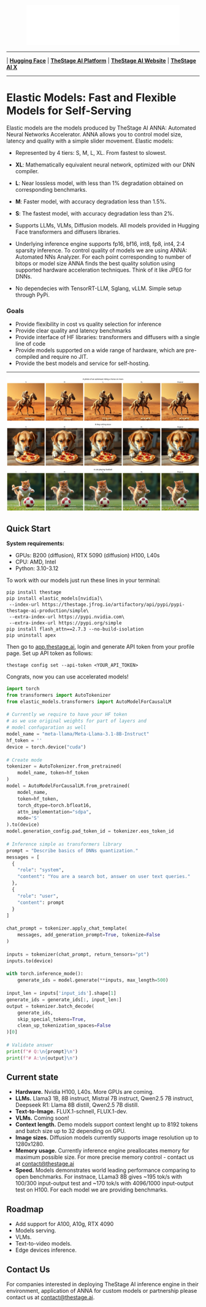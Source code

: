 <div align="center" id="sglangtop">
<img src="images/logo.png" alt="logo" width="400" margin="10px"></img>
</div>

--------------------------------------------------------------------------------

| [**Hugging Face**]()
| [**TheStage AI Platform**](https://app.thestage.ai/)
| [**TheStage AI Website**](https://about.thestage.ai/)
| [**TheStage AI X**](https://https://x.com/TheStageAI)

---
# Elastic Models: Fast and Flexible Models for Self-Serving
Elastic models are the models produced by TheStage AI ANNA: Automated Neural Networks Accelerator. ANNA allows you to control model size, latency and quality with a simple slider movement. Elastic models:

* Represented by 4 tiers: S, M, L, XL. From fastest to slowest.

* __XL__: Mathematically equivalent neural network, optimized with our DNN compiler. 

* __L__: Near lossless model, with less than 1% degradation obtained on corresponding benchmarks.

* __M__: Faster model, with accuracy degradation less than 1.5%.

* __S__: The fastest model, with accuracy degradation less than 2%.

* Supports LLMs, VLMs, Diffusion models. All models provided in Hugging Face transformers and diffusers libraries. 

* Underlying inference engine supports fp16, bf16, int8, fp8, int4, 2:4 sparsity inference. To control quality of models we are using ANNA: Automated NNs Analyzer. For each point corresponding to number of bitops or model size ANNA finds the best quality solution using supported hardware acceleration techniques. Think of it like JPEG for DNNs.

* No dependecies with TensorRT-LLM, Sglang, vLLM. Simple setup through PyPi. 


### Goals

* Provide flexibility in cost vs quality selection for inference
* Provide clear quality and latency benchmarks
* Provide interface of HF libraries: transformers and diffusers with a single line of code
* Provide models supported on a wide range of hardware, which are pre-compiled and require no JIT.
* Provide the best models and service for self-hosting.
---

![](images/flux.jpeg)

## Quick Start

__System requirements:__
* GPUs: B200 (diffusion), RTX 5090 (diffusion) H100, L40s 
* CPU: AMD, Intel
* Python: 3.10-3.12


To work with our models just run these lines in your terminal:

```shell
pip install thestage
pip install elastic_models[nvidia]\
 --index-url https://thestage.jfrog.io/artifactory/api/pypi/pypi-thestage-ai-production/simple\
 --extra-index-url https://pypi.nvidia.com\
 --extra-index-url https://pypi.org/simple
pip install flash_attn==2.7.3 --no-build-isolation
pip uninstall apex
```

Then go to [app.thestage.ai](https://app.thestage.ai), login and generate API token from your profile page. Set up API token as follows:

```shell
thestage config set --api-token <YOUR_API_TOKEN>
```

Congrats, now you can use accelerated models!

```python
import torch
from transformers import AutoTokenizer
from elastic_models.transformers import AutoModelForCausalLM

# Currently we require to have your HF token
# as we use original weights for part of layers and
# model confugaration as well
model_name = "meta-llama/Meta-Llama-3.1-8B-Instruct"
hf_token = ''
device = torch.device("cuda")

# Create mode
tokenizer = AutoTokenizer.from_pretrained(
    model_name, token=hf_token
)
model = AutoModelForCausalLM.from_pretrained(
    model_name, 
    token=hf_token,
    torch_dtype=torch.bfloat16,
    attn_implementation="sdpa",
    mode='S'
).to(device)
model.generation_config.pad_token_id = tokenizer.eos_token_id

# Inference simple as transformers library
prompt = "Describe basics of DNNs quantization."
messages = [
  {
    "role": "system",
    "content": "You are a search bot, answer on user text queries."
  },
  {
    "role": "user",
    "content": prompt
  }
]

chat_prompt = tokenizer.apply_chat_template(
    messages, add_generation_prompt=True, tokenize=False
)

inputs = tokenizer(chat_prompt, return_tensors="pt")
inputs.to(device)

with torch.inference_mode():
    generate_ids = model.generate(**inputs, max_length=500)

input_len = inputs['input_ids'].shape[1]
generate_ids = generate_ids[:, input_len:]
output = tokenizer.batch_decode(
    generate_ids,
    skip_special_tokens=True, 
    clean_up_tokenization_spaces=False
)[0]

# Validate answer
print(f"# Q:\n{prompt}\n")
print(f"# A:\n{output}\n")

```

## Current state

- **Hardware.** Nvidia H100, L40s. More GPUs are coming.
- **LLMs.** Llama3 1B, 8B instruct, Mistral 7B instruct, Qwen2.5 7B instruct, Deepseek R1: Llama 8B distill, Qwen2.5 7B distill. 
- **Text-to-Image.** FLUX.1-schnell, FLUX.1-dev.
- **VLMs.** Coming soon!
- **Context length.** Demo models support context lenght up to 8192 tokens and batch size up to 32 depending on GPU.
- **Image sizes.** Diffusion models currently supports image resolution up to 1280x1280.
- **Memory usage.** Currently inference engine preallocates memory for maximum possible size. For more precise memory control - contact us at contact@thestage.ai
- **Speed.** Models demonstrates world leading performance comparing to open benchmarks. For instnace, LLama3 8B gives ~195 tok/s with 100/300 input-output test and ~170 tok/s with 4096/1000 input-output test on H100. For each model we are providing benchmarks.

## Roadmap

- Add support for A100, A10g, RTX 4090
- Models serving.
- VLMs.
- Text-to-video models.
- Edge devices inference.


## Contact Us

For companies interested in deploying TheStage AI inference engine in their environment, application of ANNA for custom models or partnership please contact us at contact@thestage.ai.

